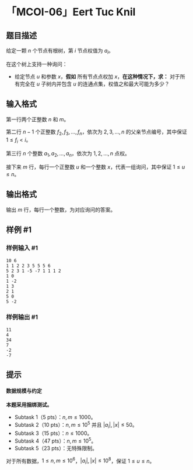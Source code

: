 # 「MCOI-06」Eert Tuc Knil

## 题目描述

给定一颗 $n$ 个节点有根树，第 $i$ 节点权值为 $a_i$。

在这个树上支持一种询问：

 - 给定节点 $u$ 和参数 $x$，**假如** 所有节点点权加 $x$，**在这种情况下，求：** 对于所有完全在 $u$ 子树内并包含 $u$ 的连通点集，权值之和最大可能为多少？

## 输入格式

第一行两个正整数 $n$ 和 $m$。

第二行 $n-1$ 个正整数 $f_2,f_3,\dots,f_n$，依次为 $2,3,\dots,n$ 的父亲节点编号，其中保证 $1\le f_i<i$。

第三行 $n$ 个整数 $a_1,a_2,\dots,a_n$，依次为 $1,2,\dots,n$ 点权。

接下来 $m$ 行，每行一个正整数 $u$ 和一个整数 $x$，代表一组询问，其中保证 $1\le u\le n$。

## 输出格式

输出 $m$ 行，每行一个整数，为对应询问的答案。

## 样例 #1

### 样例输入 #1
```
10 6
1 1 2 2 3 5 5 5 6
5 2 3 1 -5 -7 1 1 1 2
1 0
1 -2
1 3
2 1
5 0
5 -2
```

### 样例输出 #1

```
11
4
34
7
-2
-7
```

## 提示

#### 数据规模与约定

**本题采用捆绑测试。**

 - Subtask 1（5 pts）：$n,m\le 1000$。
 - Subtask 2（10 pts）：$n,m\le 10^5$ 并且 $|a_i|,|x|\le 50$。
 - Subtask 3（15 pts）：$n\le 1000$。
 - Subtask 4（47 pts）：$n,m\le 10^5$。
 - Subtask 5（23 pts）：无特殊限制。

对于所有数据，$1\le n,m\le 10^6$，$|a_i|,|x|\le 10^8$，保证 $1\le u\le n$。
